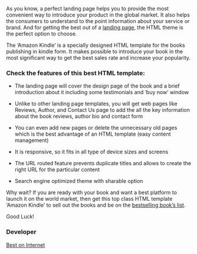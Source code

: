 <p>As you know, a perfect landing page helps you to provide the most convenient way to introduce your product in the global market. It also helps the consumers to understand to the point information about your service or brand. And for getting the best out of a <a href="https://blog.kissmetrics.com/beginners-guide-to-landing-pages/">landing page</a>, the HTML theme is the perfect option to choose. </p>

<p>The ‘Amazon Kindle’ is a specially designed HTML template for the books publishing in kindle form. It makes possible to introduce your book in the most significant way to get the best sales rate and increase your popularity. </p>

<h3>Check the features of this best HTML template:</h3>

<ul>
<li><p>The landing page will cover the design page of the book and a brief introduction about it including some testimonials and ‘buy now’ window</p>

</li>
</ul>

<ul>
<li><p>Unlike to other landing page templates, you will get web pages like Reviews, Author, and Contact Us page to add the all the key information about the book reviews, author bio and contact form</p>

</li>
</ul>

<ul>
<li><p>You can even add new pages or delete the unnecessary old pages which is the best advantage of an HTML template (easy content management)</p>

</li>
</ul>

<ul>
<li><p>It is responsive, so it fits in all type of device sizes and screens</p>

</li>
</ul>

<ul>
<li><p>The URL routed feature prevents duplicate titles and allows to create the right URL for the particular content</p>

</li>
</ul>

<ul>
<li><p>Search engine optimized theme with sharable option</p>

</li>
</ul>

<p>Why wait? If you are ready with your book and want a best platform to launch it on the world market, then get this top class HTML template ‘Amazon Kindle’ to sell out the books and be on the <a href="https://en.wikipedia.org/wiki/List_of_best-selling_books">bestselling book’s list</a>.</p>

<p>Good Luck!</p>

<h3><b>Developer</b></h3>

<a href="http://www.bestoninternet.com/">Best on Internet</a>

